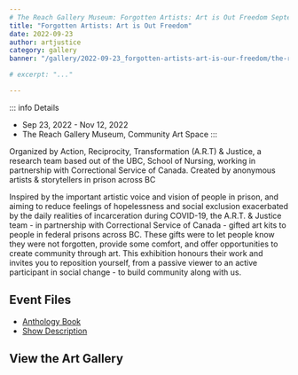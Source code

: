```yaml
---
# The Reach Gallery Museum: Forgotten Artists: Art is Out Freedom September 23-November 12, 2022
title: "Forgotten Artists: Art is Out Freedom"
date: 2022-09-23
author: artjustice
category: gallery
banner: "/gallery/2022-09-23_forgotten-artists-art-is-our-freedom/the-reach-1.jpg"

# excerpt: "..."

---
```


<BlogPostHeader 
  hideCategory="true"
  hideDate="true"
  hideBanner="true"
  hideAuthor="true"
  returnLink="/gallery"
  returnText="Back to All Galleries"
/>

::: info Details

- Sep 23, 2022 - Nov 12, 2022
- The Reach Gallery Museum, Community Art Space
:::

Organized by Action, Reciprocity, Transformation (A.R.T) & Justice, a research team based out of the UBC, School of Nursing, working in partnership with Correctional Service of Canada. Created by anonymous artists & storytellers in prison across BC

Inspired by the important artistic voice and vision of people in prison, and aiming to reduce feelings of hopelessness and social exclusion exacerbated by the daily realities of incarceration during COVID-19, the A.R.T. & Justice team - in partnership with Correctional Service of Canada - gifted art kits to people in federal prisons across BC. These gifts were to let people know they were not forgotten, provide some comfort, and offer opportunities to create community through art. This exhibition honours their work and invites you to reposition yourself, from a passive viewer to an active participant in social change - to build community along with us.

## Event Files

- [Anthology Book](/gallery/2022-09-23_forgotten-artists-art-is-our-freedom/anthology_book.pdf)
- [Show Description](/gallery/2022-09-23_forgotten-artists-art-is-our-freedom/show_description.pdf)

## View the Art Gallery

<ImageGallery
    title="Forgotten Artists: Art is Out Freedom"
    date="2022-09-23"
    :folders="[
        'public/gallery/2022-09-23_forgotten-artists-art-is-our-freedom',
    ]"
/>